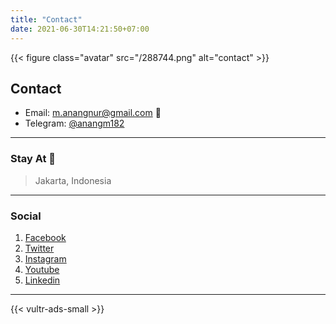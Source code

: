 ```yaml
---
title: "Contact"
date: 2021-06-30T14:21:50+07:00
---
```


{{< figure class="avatar" src="/288744.png" alt="contact" >}}

## Contact

* Email: [m.anangnur@gmail.com](mailto:m.anangnur@gmail.com) 📧
* Telegram: [@anangm182](https://t.me/anangm182)

---

### Stay At 📍

> Jakarta, Indonesia

---

### Social

1. [Facebook](https://www.facebook.com/mohammadanang182/)
2. [Twitter](https://twitter.com/anangm182)
3. [Instagram](https://www.instagram.com/anangm182/)
4. [Youtube](https://www.youtube.com/channel/UCKJx6n1PIpMrjx0zYQhDYRQ)
5. [Linkedin](https://www.linkedin.com/in/anangm182/)

---

{{< vultr-ads-small >}}
